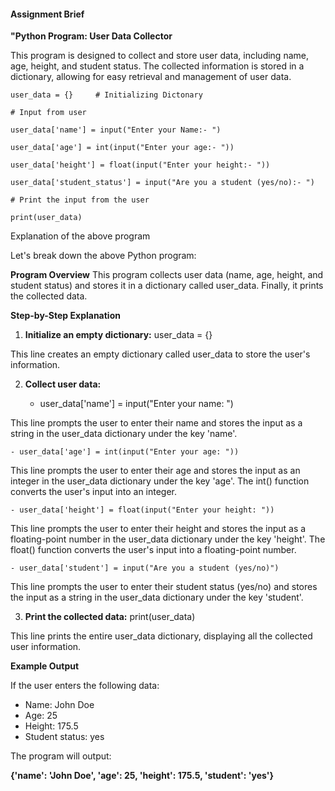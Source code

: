 #### Assignment Brief

**"Python Program: User Data Collector**

This program is designed to collect and store user data, including name, age, height, and student status.
The collected information is stored in a dictionary, allowing for easy retrieval and management of user data.

```
user_data = {}     # Initializing Dictonary

# Input from user

user_data['name'] = input("Enter your Name:- ")

user_data['age'] = int(input("Enter your age:- "))

user_data['height'] = float(input("Enter your height:- "))

user_data['student_status'] = input("Are you a student (yes/no):- ")

# Print the input from the user

print(user_data)
```

Explanation of the above program

Let's break down the above Python program:

**Program Overview**
This program collects user data (name, age, height, and student status) and stores it in a dictionary called user_data. Finally, it prints the collected data.

**Step-by-Step Explanation**

1. **Initialize an empty dictionary:** user_data = {}

This line creates an empty dictionary called user_data to store the user's information.

2. **Collect user data:**

    - user_data['name'] = input("Enter your name: ")

This line prompts the user to enter their name and stores the input as a string in the user_data dictionary under the key 'name'.

    - user_data['age'] = int(input("Enter your age: "))

This line prompts the user to enter their age and stores the input as an integer in the user_data dictionary under the key 'age'. The int() function converts the user's input into an integer.

    - user_data['height'] = float(input("Enter your height: "))

This line prompts the user to enter their height and stores the input as a floating-point number in the user_data dictionary under the key 'height'. The float() function converts the user's input into a floating-point number.

    - user_data['student'] = input("Are you a student (yes/no)")

This line prompts the user to enter their student status (yes/no) and stores the input as a string in the user_data dictionary under the key 'student'.


3. **Print the collected data:** print(user_data)

This line prints the entire user_data dictionary, displaying all the collected user information.

**Example Output**

If the user enters the following data:

- Name: John Doe
- Age: 25
- Height: 175.5
- Student status: yes

The program will output:

**{'name': 'John Doe', 'age': 25, 'height': 175.5, 'student': 'yes'}**

